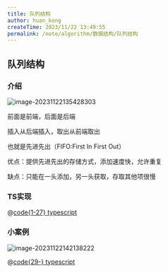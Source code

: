 ```yaml
---
title: 队列结构
author: huan_kong
createTime: 2023/11/22 13:49:55
permalink: /note/algorithm/数据结构/队列结构
---
```


## 队列结构

### 介绍

![image-20231122135428303](https://img.huankong.top/i/2023/11/22/655d979d1ff25.png)

前面是前端，后面是后端

插入从后端插入，取出从前端取出

也就是先进先出（FIFO:First In First Out）

优点：提供先进先出的存储方式，添加速度快，允许重复

缺点：只能在一头添加，另一头获取，存取其他项很慢

### TS实现

@[code{1-27} typescript](./队列结构.ts)

### 小案例

![image-20231122142138222](https://img.huankong.top/i/2023/11/22/655d9df549d2a.png)

@[code{29-} typescript](./队列结构.ts)
